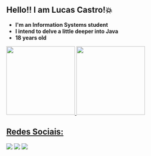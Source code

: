 ## Hello!! I am Lucas Castro!💥

- **I'm an Information Systems student** 
- **I intend to delve a little deeper into Java**
- **18 years old**

<div>
  <a href="https://github.com/LucasCastroo">
  <img height="180em" src="https://github-readme-stats.vercel.app/api?username=LucasCastroo&show_icons=true&theme=codeSTACKr&include_all_commits=true&count_private=true"/>
  
  <img height="180em" src="https://github-readme-stats.vercel.app/api/top-langs/?username=LucasCastroo&layout=compact&langs_count=7&theme=codeSTACKr"/>
</div>
  
  ## Redes Sociais:
   
  <a href="https://instagram.com/lucass_castro063" target="_blank"><img src="https://img.shields.io/badge/-Instagram-%23E4405F?style=for-the-badge&logo=instagram&logoColor=white" target="_blank"></a>
   <a href = "mailto:lucascastropmw@gmail.com"><img src="https://img.shields.io/badge/-Gmail-%23333?style=for-the-badge&logo=gmail&logoColor=white" target="_blank"></a>
  <a href="https://www.linkedin.com/in/lucas-castro-942044211/" target="_blank"><img src="https://img.shields.io/badge/-LinkedIn-%230077B5?style=for-the-badge&logo=linkedin&logoColor=white" target="_blank"></a>
  
